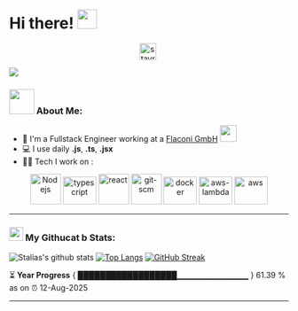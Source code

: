 # Hi there! <img src="https://github.com/TheDudeThatCode/TheDudeThatCode/blob/master/Assets/Hi.gif" width="35" />
<p align="center">
<a href="https://www.linkedin.com/in/stavros-liaskos/" target="blank"><img align="center" src="https://cdn.jsdelivr.net/npm/simple-icons@3.0.1/icons/linkedin.svg" alt="stavros-liaskos" height="30" width="30" /></a>&nbsp;
</p>

![](https://user-images.githubusercontent.com/48784001/203785020-2b4826c1-7ddb-4de8-b65b-ebf6e04c5290.jpeg)

### <img src="https://github.com/TheDudeThatCode/TheDudeThatCode/blob/master/Assets/Developer.gif" width="45" /> About Me:
- 🏦 I'm a Fullstack Engineer working at a [Flaconi GmbH](https://flaconi.de/)
  <img src="https://media.giphy.com/media/WUlplcMpOCEmTGBtBW/giphy.gif" width="30">
- 💻 I use daily **.js**, **.ts**, **.jsx**
- 🧑‍💻 Tech I work on :

<p align="center">
      <img src="https://www.vectorlogo.zone/logos/nodejs/nodejs-icon.svg" alt="Nodejs" width="55" height="55"/>
      <img src="https://www.vectorlogo.zone/logos/typescriptlang/typescriptlang-icon.svg" alt="typescript" width="60" height="50"/>
      <img src="https://www.vectorlogo.zone/logos/reactjs/reactjs-icon.svg" alt="react" width="55" height="55"/> 
      <img src="https://www.vectorlogo.zone/logos/git-scm/git-scm-icon.svg" alt="git-scm" width="55" height="55"/> 
      <img src="https://www.vectorlogo.zone/logos/docker/docker-official.svg" alt="docker" width="60" height="50"/>
      <img src="https://www.vectorlogo.zone/logos/amazon_awslambda/amazon_awslambda-icon.svg" alt="aws-lambda" width="60" height="50"/>
      <img src="https://www.vectorlogo.zone/logos/amazon_aws/amazon_aws-icon.svg" alt="aws" width="60" height="50"/>
</p>

---
### <img src='https://media1.giphy.com/media/du3J3cXyzhj75IOgvA/giphy.gif?cid=ecf05e47x2g034i9pzwtzzsd3xgg2w9nr94t4tflbbgo3008&rid=giphy.gif' width='25' /> My Githucat b Stats:
![Stalias's github stats](https://github-readme-stats.vercel.app/api?username=stavros-liaskos&show_icons=true&title_color=ffc857&icon_color=8ac926&text_color=daf7dc&bg_color=151515&hide=stars&count_private=true&include_all_commits=true)
[![Top Langs](https://github-readme-stats.vercel.app/api/top-langs/?username=stavros-liaskos&layout=compact&text_color=daf7dc&bg_color=151515&hide=vue,css,html)](https://github.com/anuraghazra/github-readme-stats)
[![GitHub Streak](https://github-readme-streak-stats.herokuapp.com/?user=stavros-liaskos&theme=dark)](https://git.io/streak-stats)


⏳ **Year Progress** { ██████████████████▁▁▁▁▁▁▁▁▁▁▁▁ } 61.39 % as on ⏰ 12-Aug-2025

---

